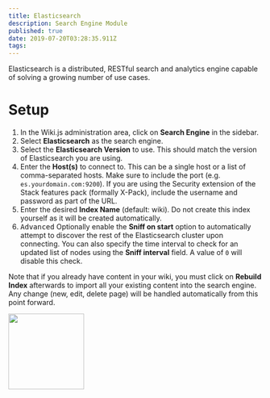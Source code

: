 ```yaml
---
title: Elasticsearch
description: Search Engine Module
published: true
date: 2019-07-20T03:28:35.911Z
tags: 
---
```


Elasticsearch is a distributed, RESTful search and analytics engine capable of solving a growing number of use cases.

# Setup

1. In the Wiki.js administration area, click on **Search Engine** in the sidebar.
1. Select **Elasticsearch** as the search engine.
1. Select the **Elasticsearch Version** to use. This should match the version of Elasticsearch you are using.
1. Enter the **Host(s)** to connect to. This can be a single host or a list of comma-separated hosts. Make sure to include the port (e.g. `es.yourdomain.com:9200`). If you are using the Security extension of the Stack features pack (formally X-Pack), include the username and password as part of the URL.
1. Enter the desired **Index Name** (default: wiki). Do not create this index yourself as it will be created automatically.
1. <kbd>Advanced</kbd> Optionally enable the **Sniff on start** option to automatically attempt to discover the rest of the Elasticsearch cluster upon connecting. You can also specify the time interval to check for an updated list of nodes using the **Sniff interval** field. A value of `0` will disable this check.

Note that if you already have content in your wiki, you must click on **Rebuild Index** afterwards to import all your existing content into the search engine. Any change (new, edit, delete page) will be handled automatically from this point forward.

<img src="https://static.requarks.io/logo/elasticsearch.svg" alt="" class="align-abstopright" style="width: 150px;">